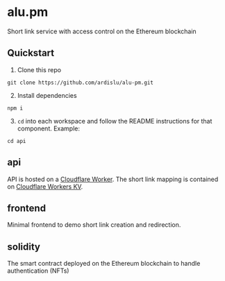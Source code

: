 # alu.pm

Short link service with access control on the Ethereum blockchain

## Quickstart

1. Clone this repo
```
git clone https://github.com/ardislu/alu-pm.git
```

2. Install dependencies
```
npm i
```

3. `cd` into each workspace and follow the README instructions for that component. Example:
```
cd api
```

## api

API is hosted on a [Cloudflare Worker](https://workers.cloudflare.com/). The short link mapping is contained on [Cloudflare Workers KV](https://www.cloudflare.com/products/workers-kv/).

## frontend

Minimal frontend to demo short link creation and redirection.

## solidity

The smart contract deployed on the Ethereum blockchain to handle authentication (NFTs)